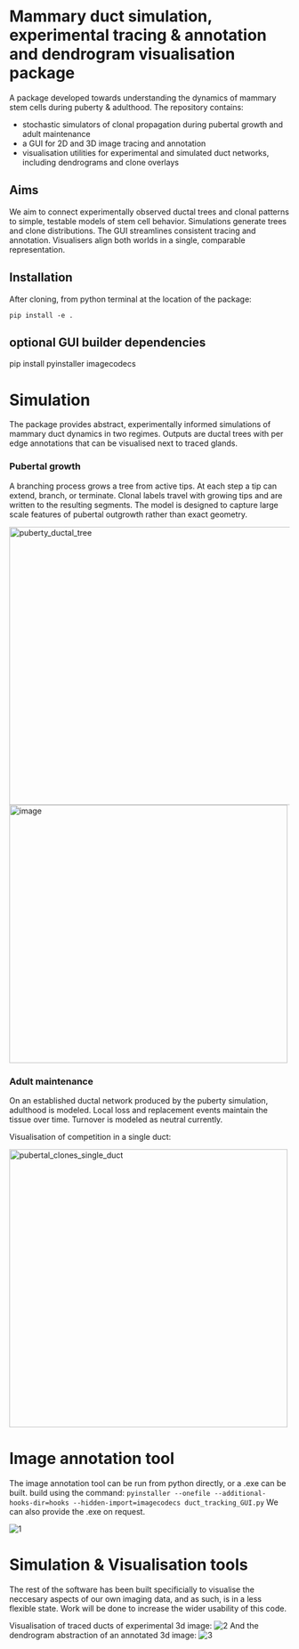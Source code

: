 # Mammary duct simulation, experimental tracing & annotation and dendrogram visualisation package
A package developed towards understanding the dynamics of mammary stem cells during puberty & adulthood. The repository contains:

- stochastic simulators of clonal propagation during pubertal growth and adult maintenance
- a GUI for 2D and 3D image tracing and annotation
- visualisation utilities for experimental and simulated duct networks, including dendrograms and clone overlays

## Aims

We aim to connect experimentally observed ductal trees and clonal patterns to simple, testable models of stem cell behavior. Simulations generate trees and clone distributions. The GUI streamlines consistent tracing and annotation. Visualisers align both worlds in a single, comparable representation.


## Installation

After cloning, from python terminal at the location of the package:

```
pip install -e .
```

## optional GUI builder dependencies
pip install pyinstaller imagecodecs

# Simulation

The package provides abstract, experimentally informed simulations of mammary duct dynamics in two regimes. Outputs are ductal trees with per edge annotations that can be visualised next to traced glands.

### Pubertal growth

A branching process grows a tree from active tips. At each step a tip can extend, branch, or terminate. Clonal labels travel with growing tips and are written to the resulting segments. The model is designed to capture large scale features of pubertal outgrowth rather than exact geometry.

<img width="1000" height="500" alt="puberty_ductal_tree" src="https://github.com/user-attachments/assets/50640760-bc93-4d9d-a122-aa708455430c" />
<img width="500" height="464" alt="image" src="https://github.com/user-attachments/assets/adb561a0-e367-45f2-adea-fe5cf460d3b8" />

### Adult maintenance

On an established ductal network produced by the puberty simulation, adulthood is modeled. Local loss and replacement events maintain the tissue over time. Turnover is modeled as neutral currently.

Visualisation of competition in a single duct:

<img width="500" height="500" alt="pubertal_clones_single_duct" src="https://github.com/user-attachments/assets/9eef650a-917d-49c8-a6d1-13e01e0960ec" />






# Image annotation tool
The image annotation tool can be run from python directly, or a .exe can be built.
build using the command: `pyinstaller --onefile --additional-hooks-dir=hooks --hidden-import=imagecodecs duct_tracking_GUI.py` We can also provide the .exe on request.

![1](https://github.com/user-attachments/assets/ec626eb2-a4c6-4977-8ac9-10d8d186856a)



# Simulation & Visualisation tools
The rest of the software has been built specificially to visualise the neccesary aspects of our own imaging data, and as such, is in a less flexible state. Work will be done to increase the wider usability of this code.

Visualisation of traced ducts of experimental 3d image:
![2](https://github.com/user-attachments/assets/71a404ab-4edc-429c-b3e6-557c5e319112)
And the dendrogram abstraction of an annotated 3d image:
![3](https://github.com/user-attachments/assets/e8507a29-7120-40aa-bf59-1a6801ddfbcc)
